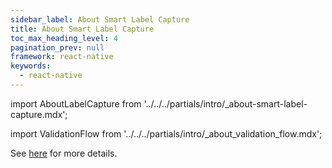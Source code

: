 ```yaml
---
sidebar_label: About Smart Label Capture
title: About Smart Label Capture
toc_max_heading_level: 4
pagination_prev: null
framework: react-native
keywords:
  - react-native
---
```


import AboutLabelCapture from '../../../partials/intro/_about-smart-label-capture.mdx';

<AboutLabelCapture/>

import ValidationFlow from '../../../partials/intro/_about_validation_flow.mdx';

<ValidationFlow/>

See [here](./advanced.md#validation-flow) for more details.